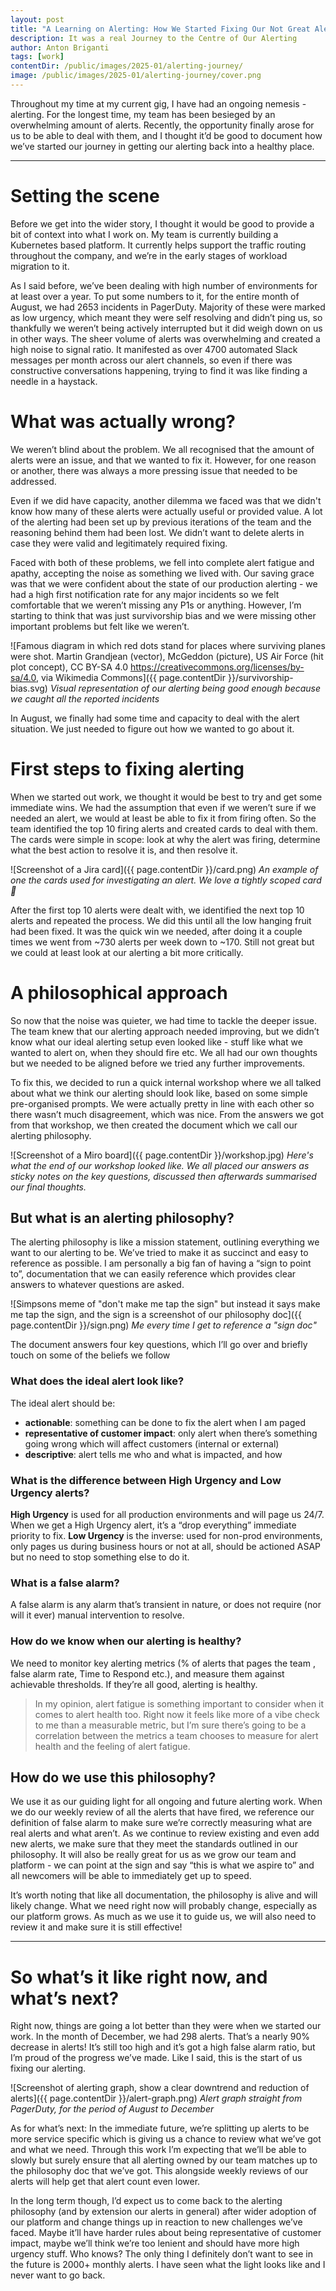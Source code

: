 ```yaml
---
layout: post
title: "A Learning on Alerting: How We Started Fixing Our Not Great Alert Situation"
description: It was a real Journey to the Centre of Our Alerting
author: Anton Briganti
tags: [work]
contentDir: /public/images/2025-01/alerting-journey/
image: /public/images/2025-01/alerting-journey/cover.png
---
```

Throughout my time at my current gig, I have had an ongoing nemesis - alerting. For the longest time, my team has been besieged by an overwhelming amount of alerts. Recently, the opportunity finally arose for us to be able to deal with them, and I thought it’d be good to document how we’ve started our journey in getting our alerting back into a healthy place. 

<hr>

# Setting the scene
Before we get into the wider story, I thought it would be good to provide a bit of context into what I work on. My team is currently building a Kubernetes based platform. It currently helps support the traffic routing throughout the company, and we’re in the early stages of workload migration to it. 

As I said before, we’ve been dealing with high number of environments for at least over a year. To put some numbers to it, for the entire month of August, we had 2653 incidents in PagerDuty. Majority of these were marked as low urgency, which meant they were self resolving and didn’t ping us, so thankfully we weren’t being actively interrupted but it did weigh down on us in other ways. The sheer volume of alerts was overwhelming and created a high noise to signal ratio. It manifested as over 4700 automated Slack messages per month across our alert channels, so even if there was constructive conversations happening, trying to find it was like finding a needle in a haystack.  

# What was actually wrong?
We weren’t blind about the problem. We all recognised that the amount of alerts were an issue, and that we wanted to fix it. However, for one reason or another, there was always a more pressing issue that needed to be addressed. 

Even if we did have capacity, another dilemma we faced was that we didn't know how many of these alerts were actually useful or provided value. A lot of the alerting had been set up by previous iterations of the team and the reasoning behind them had been lost. We didn’t want to delete alerts in case they were valid and legitimately required fixing.

Faced with both of these problems, we fell into complete alert fatigue and apathy, accepting the noise as something we lived with. Our saving grace was that we were confident about the state of our production alerting - we had a high first notification rate for any major incidents so we felt comfortable that we weren’t missing any P1s or anything. However, I’m starting to think that was just survivorship bias and we were missing other important problems but felt like we weren’t.

![Famous diagram in which red dots stand for places where surviving planes were shot. Martin Grandjean (vector), McGeddon (picture), US Air Force (hit plot concept), CC BY-SA 4.0 <https://creativecommons.org/licenses/by-sa/4.0>, via Wikimedia Commons]({{ page.contentDir }}/survivorship-bias.svg)
*Visual representation of our alerting being good enough because we caught all the reported incidents*

In August, we finally had some time and capacity to deal with the alert situation. We just needed to figure out how we wanted to go about it. 

# First steps to fixing alerting
When we started out work, we thought it would be best to try and get some immediate wins. We had the assumption that even if we weren’t sure if we needed an alert, we would at least be able to fix it from firing often. So the team identified the top 10 firing alerts and created cards to deal with them. The cards were simple in scope: look at why the alert was firing, determine what the best action to resolve it is, and then resolve it. 

![Screenshot of a Jira card]({{ page.contentDir }}/card.png)
*An example of one the cards used for investigating an alert. We love a tightly scoped card 👏*

After the first top 10 alerts were dealt with, we identified the next top 10 alerts and repeated the process. We did this until all the low hanging fruit had been fixed. It was the quick win we needed, after doing it a couple times we went from ~730 alerts per week down to ~170. Still not great but we could at least look at our alerting a bit more critically. 

# A philosophical approach
So now that the noise was quieter, we had time to tackle the deeper issue. The team knew that our alerting approach needed improving, but we  didn’t know what our ideal alerting setup even looked like - stuff like what we wanted to alert on, when they should fire etc. We all had our own thoughts but we needed to be aligned before we tried any further improvements.

To fix this, we decided to run a quick internal workshop where we all talked about what we think our alerting should look like, based on some simple pre-organised prompts. We were actually pretty in line with each other so there wasn’t much disagreement, which was nice. From the answers we got from that workshop, we then created the document which we call our alerting philosophy. 

![Screenshot of a Miro board]({{ page.contentDir }}/workshop.jpg)
*Here's what the end of our workshop looked like. We all placed our answers as sticky notes on the key questions, discussed then afterwards summarised our final thoughts.* 

## But what is an alerting philosophy?
The alerting philosophy is like a mission statement, outlining everything we want to our alerting to be. We’ve tried to make it as succinct and easy to reference as possible. I am personally a big fan of having a “sign to point to”, documentation that we can easily reference which provides clear answers to whatever questions are asked.

![Simpsons meme of "don't make me tap the sign" but instead it says make me tap the sign, and the sign is a screenshot of our philosophy doc]({{ page.contentDir }}/sign.png)
*Me every time I get to reference a "sign doc"*

The document answers four key questions, which I’ll go over and briefly touch on some of the beliefs we follow

###  What does the ideal alert look like?
The ideal alert should be:
- **actionable**: something can be done to fix the alert when I am paged
- **representative of customer impact**: only alert when there’s something going wrong which will affect customers (internal or external)
- **descriptive**: alert tells me who and what is impacted, and how

### What is the difference between High Urgency and Low Urgency alerts?
**High Urgency** is used for all production environments and will page us 24/7. When we get a High Urgency alert, it’s a “drop everything” immediate priority to fix. **Low Urgency** is the inverse: used for non-prod environments, only pages us during business hours or not at all, should be actioned ASAP but no need to stop something else to do it.

### What is a false alarm?
A false alarm is any alarm that’s transient in nature, or does not require (nor will it ever) manual intervention to resolve. 

### How do we know when our alerting is healthy?
We need to monitor key alerting metrics (% of alerts that pages the team , false alarm rate, Time to Respond etc.), and measure them against achievable thresholds. If they’re all good, alerting is healthy. 

> In my opinion, alert fatigue is something important to consider when it comes to alert health too. Right now it feels like more of a vibe check to me than a measurable metric, but I’m sure there’s going to be a correlation between the metrics a team chooses to measure for alert health and the feeling of alert fatigue.

## How do we use this philosophy?

We use it as our guiding light for all ongoing and future alerting work. When we do our weekly review of all the alerts that have fired, we reference our definition of false alarm to make sure we’re correctly measuring what are real alerts and what aren’t. As we continue to review existing and even add new alerts, we make sure that they meet the standards outlined in our philosophy. It will also be really great for us as we grow our team and platform - we can point at the sign and say “this is what we aspire to” and all newcomers will be able to immediately get up to speed.

It’s worth noting that like all documentation, the philosophy is alive and will likely change. What we need right now will probably change, especially as our platform grows. As much as we use it to guide us, we will also need to review it and make sure it is still effective! 


<hr>

# So what’s it like right now, and what’s next?
Right now, things are going a lot better than they were when we started our work. In the month of December, we had 298 alerts. That’s a nearly 90% decrease in alerts! It’s still too high and it’s got a high false alarm ratio, but I’m proud of the progress we’ve made. Like I said, this is the start of us fixing our alerting.

![Screenshot of alerting graph, show a clear downtrend and reduction of alerts]({{ page.contentDir }}/alert-graph.png)
*Alert graph straight from PagerDuty, for the period of August to December*

As for what’s next: In the immediate future, we’re splitting up alerts to be more service specific which is giving us a chance to review what we’ve got and what we need. Through this work I’m expecting that we’ll be able to slowly but surely ensure that all alerting owned by our team matches up to the philosophy doc that we’ve got. This alongside weekly reviews of our alerts will help get that alert count even lower. 

In the long term though, I’d expect us to come back to the alerting philosophy (and by extension our alerts in general) after wider adoption of our platform and change things up in reaction to new challenges we’ve faced. Maybe it’ll have harder rules about being representative of customer impact, maybe we’ll think we’re too lenient and should have more high urgency stuff. Who knows? The only thing I definitely don’t want to see in the future is 2000+ monthly alerts. I have seen what the light looks like and I never want to go back.
